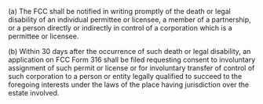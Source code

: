 (a) The FCC shall be notified in writing promptly of the death or legal disability of an individual permittee or licensee, a member of a partnership, or a person directly or indirectly in control of a corporation which is a permittee or licensee.

(b) Within 30 days after the occurrence of such death or legal disability, an application on FCC Form 316 shall be filed requesting consent to involuntary assignment of such permit or license or for involuntary transfer of control of such corporation to a person or entity legally qualified to succeed to the foregoing interests under the laws of the place having jurisdiction over the estate involved.

